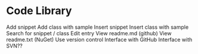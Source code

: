 # Code Library
Add snippet
Add class with sample
Insert snippet
Insert class with sample
Search for snippet / class
Edit entry
View readme.md (github)
View readme.txt (NuGet)
Use version control
Interface with GitHub
Interface with SVN??